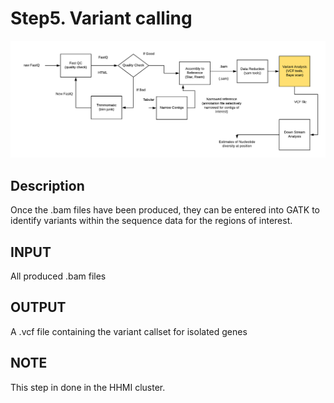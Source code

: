 # Step5. Variant calling
![Screenshot](https://github.com/yunzhang77/fundulus/blob/master/Materials/varientcalling.png)
## Description
Once the .bam files have been produced, they can be entered into GATK to identify variants within the sequence data for the regions of interest.
## INPUT
All produced .bam files
## OUTPUT
A .vcf file containing the variant callset for isolated genes
## NOTE
This step in done in the HHMI cluster. 
